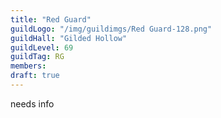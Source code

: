 ```yaml
---
title: "Red Guard"
guildLogo: "/img/guildimgs/Red Guard-128.png"
guildHall: "Gilded Hollow"
guildLevel: 69
guildTag: RG
members:
draft: true
---
```

needs info
